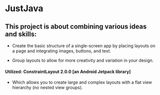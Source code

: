 # JustJava

## This project is about combining various ideas and skills:
* Create the basic structure of a single-screen app by
placing layouts on a page and integrating images, buttons,
and text.

* Group layouts to allow for more creativity and
variation in your design.

#### Utilized: ConstraintLayout 2.0.0 [an Android Jetpack library]
* Which allows you to create large and complex layouts with a flat view hierarchy (no nested view groups).
